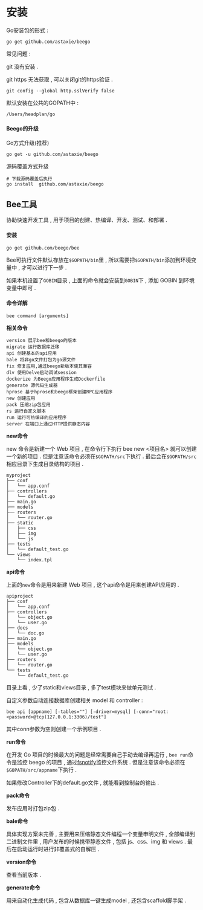 # 安装

Go安装包的形式 :

```
go get github.com/astaxie/beego
```

常见问题 :

git 没有安装 .

git https 无法获取 , 可以关闭git的https验证 .

```
git config --global http.sslVerify false
```

默认安装在公共的GOPATH中 :

```
/Users/headplan/go
```

#### Beego的升级

Go方式升级\(推荐\)

```
go get -u github.com/astaxie/beego
```

源码覆盖方式升级

```
# 下载源码覆盖后执行
go install  github.com/astaxie/beego
```

## Bee工具

协助快速开发工具 , 用于项目的创建、热编译、开发、测试、和部署 .

#### 安装

```
go get github.com/beego/bee
```

Bee可执行文件默认存放在`$GOPATH/bin`里 , 所以需要把`$GOPATH/bin`添加到环境变量中 , 才可以进行下一步 .

如果本机设置了`GOBIN`目录 , 上面的命令就会安装到`GOBIN`下 , 添加 GOBIN 到环境变量中即可 .

#### 命令详解

```
bee command [arguments]
```

**相关命令**

```
version 展示bee和beego的版本
migrate 运行数据库迁移
api 创建基本的api应用
bale 将非go文件打包为go源文件
fix 修复应用,通过beego新版本使其兼容
dlv 使用Delve启动调试session
dockerize 为Beego应用程序生成Dockerfile
generate 源代码生成器
hprose 基于hprose和beego框架创建RPC应用程序
new 创建应用
pack 压缩zip包应用
rs 运行自定义脚本
run 运行可热编译的应用程序
server 在端口上通过HTTP提供静态内容
```

**new命令**

new 命令是新建一个 Web 项目 , 在命令行下执行 bee new &lt;项目名&gt; 就可以创建一个新的项目 . 但是注意该命令必须在`$GOPATH/src`下执行 . 最后会在`$GOPATH/src`相应目录下生成目录结构的项目 .

```
myproject
├── conf
│   └── app.conf
├── controllers
│   └── default.go
├── main.go
├── models
├── routers
│   └── router.go
├── static
│   ├── css
│   ├── img
│   └── js
├── tests
│   └── default_test.go
└── views
    └── index.tpl
```

**api命令**

上面的`new`命令是用来新建 Web 项目 , 这个api命令是用来创建API应用的 .

```
apiproject
├── conf
│   └── app.conf
├── controllers
│   └── object.go
│   └── user.go
├── docs
│   └── doc.go
├── main.go
├── models
│   └── object.go
│   └── user.go
├── routers
│   └── router.go
└── tests
    └── default_test.go
```

目录上看 , 少了static和views目录 , 多了test模块来做单元测试 .

自定义参数自动连接数据库创建相关 model 和 controller :

```
bee api [appname] [-tables=""] [-driver=mysql] [-conn="root:<password>@tcp(127.0.0.1:3306)/test"]
```

其中conn参数为空则创建一个示例项目 .

**run命令**

在开发 Go 项目的时候最大的问题是经常需要自己手动去编译再运行 , `bee run`命令是监控 beego 的项目 , 通过[fsnotify](https://github.com/howeyc/fsnotify)监控文件系统 . 但是注意该命令必须在`$GOPATH/src/appname`下执行 .

如果修改Controller下的default.go文件 , 就能看到控制台的输出 .

**pack命令**

发布应用时打包zip包 .

**bale命令**

具体实现方案未完善 , 主要用来压缩静态文件编程一个变量申明文件 , 全部编译到二进制文件里 , 用户发布的时候携带静态文件 , 包括 js、css、img 和 views . 最后在启动运行时进行非覆盖式的自解压 .

**version命令**

查看当前版本 . 

**generate命令**

用来自动化生成代码 , 包含从数据库一键生成model , 还包含scaffold脚手架 . 

